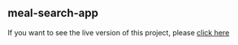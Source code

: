 ## meal-search-app

If you want to see the live version of this project, please <a href="https://meal-search-app-vanillajs-codedbyemre.netlify.app/" target="_blanck">click here</a>
